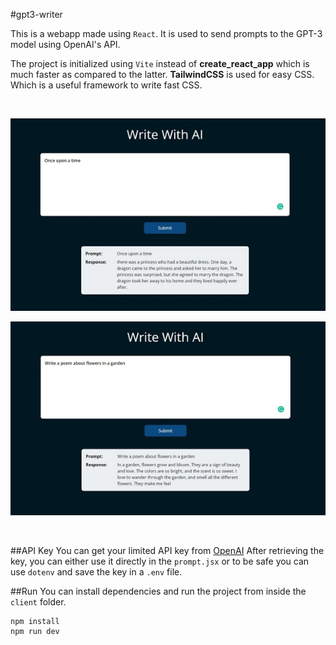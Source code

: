 #gpt3-writer

This is a webapp made using `React`. It is used to send prompts to the GPT-3 model using OpenAI's API.

The project is initialized using `Vite` instead of **create_react_app** which is much faster as compared to the latter.
**TailwindCSS** is used for easy CSS. Which is a useful framework to write fast CSS.
 
 <br>

![GUI-screenshot-1](screenshot1.2.jpg)


![GUI-screenshot-1](screenshot2.2.jpg)

<br>

##API Key
You can get your limited API key from [OpenAI](https://beta.openai.com/overview)
After retrieving the key, you can either use it directly in the `prompt.jsx` or to be safe you can use `dotenv` and save the key in a `.env` file.

##Run
You can install dependencies and run the project from inside the `client` folder.
```
npm install
npm run dev
```
